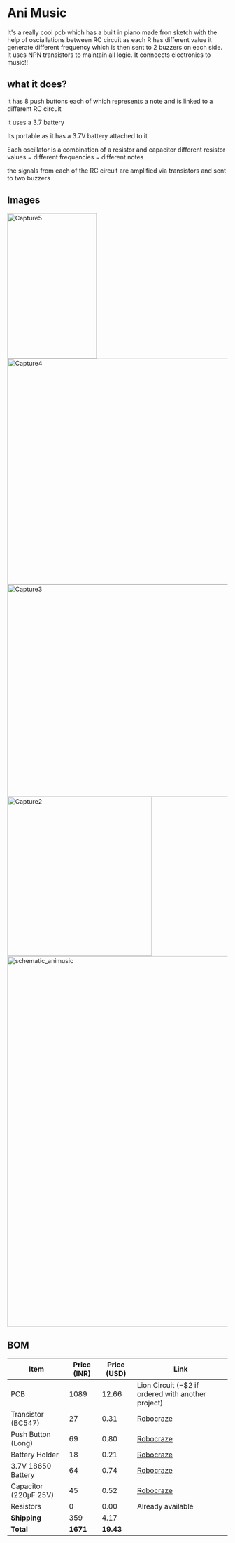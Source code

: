 # Ani Music
It's a really cool pcb which has a built in piano made fron sketch with the help of osciallations between RC circuit as each R has different value it generate different frequency which is then sent to 2 buzzers on each side. It uses NPN transistors to maintain all logic. It conneects electronics to music!!

## what it does?
it has 8 push buttons each of which represents a note and is linked to a different RC circuit

it uses a 3.7 battery

Its portable as it has a 3.7V battery attached to it

Each oscillator is a combination of a resistor and capacitor different resistor values = different frequencies = different notes

the signals from each of the RC circuit are amplified via transistors and sent to two buzzers




## Images
<img width="204" height="331" alt="Capture5" src="https://github.com/user-attachments/assets/5ed92aee-1ed1-423b-a22a-1af809ef4269" />
<img width="739" height="515" alt="Capture4" src="https://github.com/user-attachments/assets/042b5584-45bd-447c-a199-9ed2bb417f3b" />
<img width="911" height="484" alt="Capture3" src="https://github.com/user-attachments/assets/3858ddf4-3128-4268-a99b-d9c6c8483962" />
<img width="330" height="363" alt="Capture2" src="https://github.com/user-attachments/assets/859324cb-bc3b-4ab1-9aaa-cf747db73e50" />
<img width="1190" height="845" alt="schematic_animusic" src="https://github.com/user-attachments/assets/a4dd95b6-7c30-43f5-922d-0008376a7148" />


## BOM
| **Item**              | **Price (INR)** | **Price (USD)** | **Link**                                                                                                     |
|-----------------------|-----------------|------------------|--------------------------------------------------------------------------------------------------------------|
| PCB                  | 1089            | 12.66            | Lion Circuit (−$2 if ordered with another project)                                                           |
| Transistor (BC547)   | 27              | 0.31             | [Robocraze](https://robocraze.com/products/bc547-transistor-ic-pack-of-5?variant=40192360448153)             |
| Push Button (Long)   | 69              | 0.80             | [Robocraze](https://robocraze.com/products/4-pin-long-pushbutton-switch-pack-of-5?variant=40192487948441)    |
| Battery Holder       | 18              | 0.21             | [Robocraze](https://robocraze.com/products/18650-1-cell-holder?variant=42934046851296)                       |
| 3.7V 18650 Battery   | 64              | 0.74             | [Robocraze](https://robocraze.com/products/3-7v-2000mah-18650-li-ion-battery?variant=41414818758809)         |
| Capacitor (220µF 25V)| 45              | 0.52             | [Robocraze](https://robocraze.com/products/220%C2%B5f-25v-electrolytic-capacitor-pack-of-5?variant=43438739718368) |
| Resistors            | 0               | 0.00             | Already available                                                                                             |
| **Shipping**         | 359             | 4.17             |                                                                                                              |
| **Total**            | **1671**        | **19.43**        |                                                                                                              |
